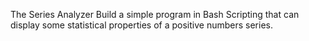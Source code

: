 The Series Analyzer
Build a simple program in Bash Scripting that can display
some statistical properties of a positive numbers series.
